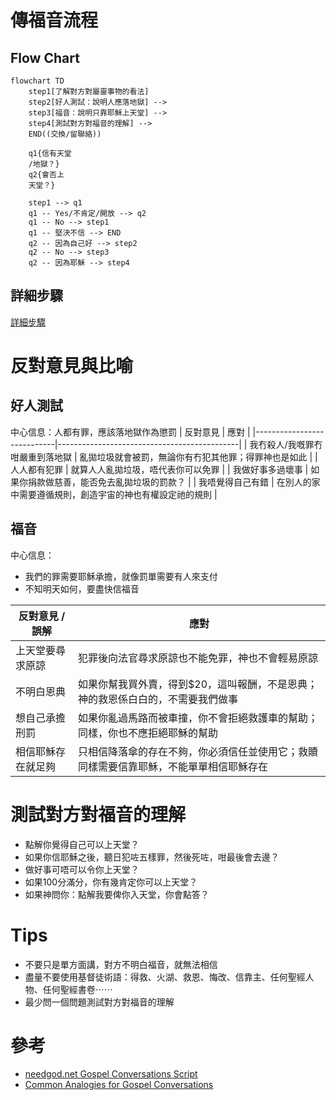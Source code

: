 # 傳福音流程

## Flow Chart
```mermaid
flowchart TD
    step1[了解對方對屬靈事物的看法]
    step2[好人測試：說明人應落地獄] -->
    step3[福音：說明只靠耶穌上天堂] -->
    step4[測試對方對福音的理解] -->
    END((交換/留聯絡))

    q1{信有天堂
    /地獄？}
    q2{會否上
    天堂？}
    
    step1 --> q1
    q1 -- Yes/不肯定/開放 --> q2
    q1 -- No --> step1
    q1 -- 堅決不信 --> END
    q2 -- 因為自己好 --> step2
    q2 -- No --> step3
    q2 -- 因為耶穌 --> step4
```

## 詳細步驟
[詳細步驟](script.md)

# 反對意見與比喻
## 好人測試
中心信息：人都有罪，應該落地獄作為懲罰
| 反對意見                    | 應對                                         |
|----------------------------|---------------------------------------------|
| 我冇殺人/我嘅罪冇咁嚴重到落地獄 | 亂拋垃圾就會被罰，無論你有冇犯其他罪；得罪神也是如此 |
| 人人都有犯罪                 | 就算人人亂拋垃圾，唔代表你可以免罪                |
| 我做好事多過壞事             | 如果你捐款做慈善，能否免去亂拋垃圾的罰款？          |
| 我唔覺得自己有錯           | 在別人的家中需要遵循規則，創造宇宙的神也有權設定祂的規則 |

## 福音
中心信息：
- 我們的罪需要耶穌承擔，就像罰單需要有人來支付
- 不知明天如何，要盡快信福音

| 反對意見 / 誤解              | 應對                                         |
|----------------------------|---------------------------------------------|
| 上天堂要尋求原諒             | 犯罪後向法官尋求原諒也不能免罪，神也不會輕易原諒     |
| 不明白恩典 | 如果你幫我買外賣，得到$20，這叫報酬，不是恩典；神的救恩係白白的，不需要我們做事 |
| 想自己承擔刑罰 | 如果你亂過馬路而被車撞，你不會拒絕救護車的幫助；同樣，你也不應拒絕耶穌的幫助 |
| 相信耶穌存在就足夠 | 只相信降落傘的存在不夠，你必須信任並使用它；救贖同樣需要信靠耶穌，不能單單相信耶穌存在 |

# 測試對方對福音的理解
- 點解你覺得自己可以上天堂？
- 如果你信耶穌之後，聽日犯咗五樣罪，然後死咗，咁最後會去邊？
- 做好事可唔可以令你上天堂？
- 如果100分滿分，你有幾肯定你可以上天堂？
- 如果神問你：點解我要俾你入天堂，你會點答？

# Tips
- 不要只是單方面講，對方不明白福音，就無法相信
- 盡量不要使用基督徒術語：得救、火湖、救恩、悔改、信靠主、任何聖經人物、任何聖經書卷⋯⋯
- 最少問一個問題測試對方對福音的理解

# 參考
- [needgod.net Gospel Conversations Script](https://www.needgod.net/script)
- [Common Analogies for Gospel Conversations](https://www.youtube.com/watch?v=mPTVgRuKj60)

